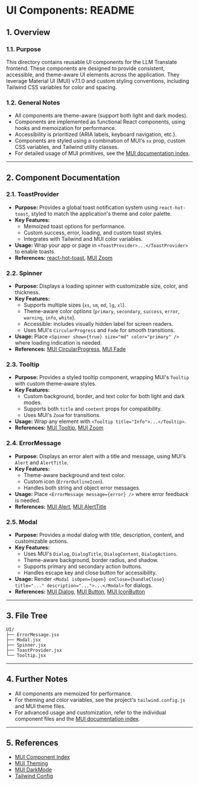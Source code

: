 # UI Components: README

## 1. Overview

### 1.1. Purpose

This directory contains reusable UI components for the LLM Translate frontend. These components are designed to provide consistent, accessible, and theme-aware UI elements across the application. They leverage Material UI (MUI) v7.1.0 and custom styling conventions, including Tailwind CSS variables for color and spacing.

### 1.2. General Notes

- All components are theme-aware (support both light and dark modes).
- Components are implemented as functional React components, using hooks and memoization for performance.
- Accessibility is prioritized (ARIA labels, keyboard navigation, etc.).
- Components are styled using a combination of MUI's `sx` prop, custom CSS variables, and Tailwind utility classes.
- For detailed usage of MUI primitives, see the [MUI documentation index](../../../documentation/mui/README.md).

---

## 2. Component Documentation

### 2.1. ToastProvider

- **Purpose:** Provides a global toast notification system using `react-hot-toast`, styled to match the application's theme and color palette.
- **Key Features:**
  - Memoized toast options for performance.
  - Custom success, error, loading, and custom toast styles.
  - Integrates with Tailwind and MUI color variables.
- **Usage:** Wrap your app or page in `<ToastProvider>...</ToastProvider>` to enable toasts.
- **References:** [react-hot-toast](https://react-hot-toast.com/), [MUI Zoom](../../../documentation/mui/Zoom.md)

### 2.2. Spinner

- **Purpose:** Displays a loading spinner with customizable size, color, and thickness.
- **Key Features:**
  - Supports multiple sizes (`xs`, `sm`, `md`, `lg`, `xl`).
  - Theme-aware color options (`primary`, `secondary`, `success`, `error`, `warning`, `info`, `white`).
  - Accessible: includes visually hidden label for screen readers.
  - Uses MUI's `CircularProgress` and `Fade` for smooth transitions.
- **Usage:** Place `<Spinner show={true} size="md" color="primary" />` where loading indication is needed.
- **References:** [MUI CircularProgress](../../../documentation/mui/CircularProgress.md), [MUI Fade](../../../documentation/mui/Fade.md)

### 2.3. Tooltip

- **Purpose:** Provides a styled tooltip component, wrapping MUI's `Tooltip` with custom theme-aware styles.
- **Key Features:**
  - Custom background, border, and text color for both light and dark modes.
  - Supports both `title` and `content` props for compatibility.
  - Uses MUI's `Zoom` for transitions.
- **Usage:** Wrap any element with `<Tooltip title="Info">...</Tooltip>`.
- **References:** [MUI Tooltip](../../../documentation/mui/Tooltip.md), [MUI Zoom](../../../documentation/mui/Zoom.md)

### 2.4. ErrorMessage

- **Purpose:** Displays an error alert with a title and message, using MUI's `Alert` and `AlertTitle`.
- **Key Features:**
  - Theme-aware background and text color.
  - Custom icon (`ErrorOutlineIcon`).
  - Handles both string and object error messages.
- **Usage:** Place `<ErrorMessage message={error} />` where error feedback is needed.
- **References:** [MUI Alert](../../../documentation/mui/Alert.md), [MUI AlertTitle](../../../documentation/mui/Alert.md)

### 2.5. Modal

- **Purpose:** Provides a modal dialog with title, description, content, and customizable actions.
- **Key Features:**
  - Uses MUI's `Dialog`, `DialogTitle`, `DialogContent`, `DialogActions`.
  - Theme-aware background, border radius, and shadow.
  - Supports primary and secondary action buttons.
  - Handles escape key and close button for accessibility.
- **Usage:** Render `<Modal isOpen={open} onClose={handleClose} title="..." description="...">...</Modal>` for dialogs.
- **References:** [MUI Dialog](../../../documentation/mui/Dialog.md), [MUI Button](../../../documentation/mui/Button.md), [MUI IconButton](../../../documentation/mui/IconButton.md)

---

## 3. File Tree

```
UI/
├── ErrorMessage.jsx
├── Modal.jsx
├── Spinner.jsx
├── ToastProvider.jsx
└── Tooltip.jsx
```

---

## 4. Further Notes

- All components are memoized for performance.
- For theming and color variables, see the project's `tailwind.config.js` and MUI theme files.
- For advanced usage and customization, refer to the individual component files and the [MUI documentation index](../../../documentation/mui/README.md).

---

## 5. References

- [MUI Component Index](../../../documentation/mui/README.md)
- [MUI Theming](../../../documentation/mui/Theming.md)
- [MUI DarkMode](../../../documentation/mui/DarkMode.md)
- [Tailwind Config](../../../../tailwind.config.js)
